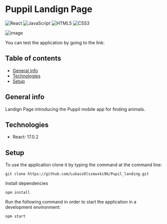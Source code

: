# Puppil Landign Page

![React](https://img.shields.io/badge/react-%2320232a.svg?style=for-the-badge&logo=react&logoColor=%2361DAFB) ![JavaScript](https://img.shields.io/badge/javascript-%23323330.svg?style=for-the-badge&logo=javascript&logoColor=%23F7DF1E) ![HTML5](https://img.shields.io/badge/html5-%23E34F26.svg?style=for-the-badge&logo=html5&logoColor=white) ![CSS3](https://img.shields.io/badge/css3-%231572B6.svg?style=for-the-badge&logo=css3&logoColor=white)

![image](https://user-images.githubusercontent.com/57043892/144246794-1c13496a-7df4-432d-a1cd-0a0ac3837efb.png)

You can test the application by going to the link: 


## Table of contents

* [General info](#general-info)
* [Technologies](#technologies)
* [Setup](#setup)

## General info

Landign Page introducing the Puppil mobile app for finding animals.


## Technologies

* React: 17.0.2

## Setup

To use the application clone it by typing the command at the command line:

```git clone https://github.com/LukaszOlszewski96/Pupil_landing.git```

Install dependencies

```npm install```

Run the following command in order to start the application in a development environment:

```npm start```









